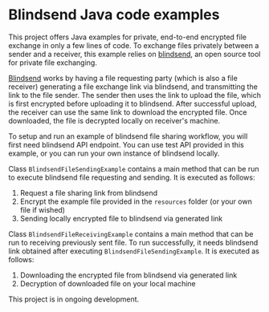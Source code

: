 # Blindsend Java code examples

This project offers Java examples for private, end-to-end encrypted file exchange in only a few lines of code.
To exchange files privately between a sender and a receiver, this example relies on [blindsend](https://github.com/blindnet-io/blindsend), an open source tool for private file exchanging.

[Blindsend](https://github.com/blindnet-io/blindsend) works by having a file requesting party (which is also a file receiver) generating a file exchange link via blindsend, and transmitting the link to the file sender. The sender then uses the link to upload the file, which is first encrypted before uploading it to blindsend. After successful upload, the receiver can use the same link to download the encrypted file.
Once downloaded, the file is decrypted locally on receiver's machine.

To setup and run an example of blindsend file sharing workflow, you will first need blindsend API endpoint. You can use test API provided in this example, or you can run your own instance of blindsend locally.

Class `BlindsendFileSendingExample` contains a main method that can be run to execute blindsend file requesting and sending. It is executed as follows:
1. Request a file sharing link from blindsend
2. Encrypt the example file provided in the `resources` folder (or your own file if wished)
3. Sending locally encrypted file to blindsend via generated link

Class `BlindsendFileReceivingExample` contains a main method that can be run to receiving previously sent file. To run successfully, it needs blindsend link obtained after executing `BlindsendFileSendingExample`. It is executed as follows:
1. Downloading the encrypted file from blindsend via generated link
2. Decryption of downloaded file on your local machine

This project is in ongoing development.

